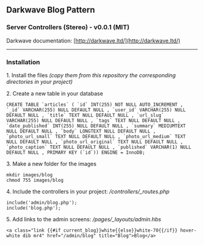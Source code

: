 ## Darkwave Blog Pattern
### Server Controllers (Stereo) - v0.0.1 (MIT)

Darkwave documentation: [http://darkwave.ltd/](http://darkwave.ltd/)

-------

### Installation

1\. Install the files *(copy them from this repository the corresponding directories in your project)*

2\. Create a new table in your database
```
CREATE TABLE `articles` ( `id` INT(255) NOT NULL AUTO_INCREMENT , `_id` VARCHAR(255) NULL DEFAULT NULL , `user_id` VARCHAR(255) NULL DEFAULT NULL , `title` TEXT NULL DEFAULT NULL , `url_slug` VARCHAR(255) NULL DEFAULT NULL , `tags` TEXT NULL DEFAULT NULL , `date_published` INT(255) NULL DEFAULT NULL , `summary` MEDIUMTEXT NULL DEFAULT NULL , `body` LONGTEXT NULL DEFAULT NULL , `photo_url_small` TEXT NULL DEFAULT NULL , `photo_url_medium` TEXT NULL DEFAULT NULL , `photo_url_original` TEXT NULL DEFAULT NULL , `photo_caption` TEXT NULL DEFAULT NULL , `published` VARCHAR(1) NULL DEFAULT NULL , PRIMARY KEY (`id`)) ENGINE = InnoDB;
```

3\. Make a new folder for the images
```
mkdir images/blog
chmod 755 images/blog
```

4\. Include the controllers in your project: */controllers/_routes.php*
```
include('admin/blog.php');
include('blog.php');
```

5\. Add links to the admin screens: */pages/_layouts/admin.hbs*
```
<a class="link {{#if current_blog}}white{{else}}white-70{{/if}} hover-white dib mr4" href="/admin/blog" title="Blog">Blog</a>
```
